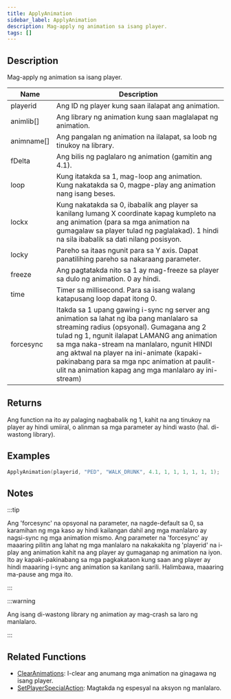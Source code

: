 ```yaml
---
title: ApplyAnimation
sidebar_label: ApplyAnimation
description: Mag-apply ng animation sa isang player.
tags: []
---
```


## Description

Mag-apply ng animation sa isang player.

| Name       | Description                                                                                                                                                                                                                                                                                                   |
| ---------- | ------------------------------------------------------------------------------------------------------------------------------------------------------------------------------------------------------------------------------------------------------------------------------------------------------------- |
| playerid   | Ang ID ng player kung saan ilalapat ang animation.                                                                                                                                                                                                                                                               |
| animlib[]  | Ang library ng animation kung saan maglalapat ng animation.                                                                                                                                                                                                                                                       |
| animname[] | Ang pangalan ng animation na ilalapat, sa loob ng tinukoy na library.                                                                                                                                                                                                                                             |
| fDelta     | Ang bilis ng paglalaro ng animation (gamitin ang 4.1).                                                                                                                                                                                                                                                                    |
| loop       | Kung itatakda sa 1, mag-loop ang animation. Kung nakatakda sa 0, magpe-play ang animation nang isang beses.                                                                                                                                                                                                                              |
| lockx      | Kung nakatakda sa 0, ibabalik ang player sa kanilang lumang X coordinate kapag kumpleto na ang animation (para sa mga animation na gumagalaw sa player tulad ng paglalakad). 1 hindi na sila ibabalik sa dati nilang posisyon.                                                                                                             |
| locky      | Pareho sa itaas ngunit para sa Y axis. Dapat panatilihing pareho sa nakaraang parameter.                                                                                                                                                                                                                          |
| freeze     | Ang pagtatakda nito sa 1 ay mag-freeze sa player sa dulo ng animation. 0 ay hindi.                                                                                                                                                                                                                             |
| time       | Timer sa millisecond. Para sa isang walang katapusang loop dapat itong 0.                                                                                                                                                                                                                                                |
| forcesync  | Itakda sa 1 upang gawing i-sync ng server ang animation sa lahat ng iba pang manlalaro sa streaming radius (opsyonal). Gumagana ang 2 tulad ng 1, ngunit ilalapat LAMANG ang animation sa mga naka-stream na manlalaro, ngunit HINDI ang aktwal na player na ini-animate (kapaki-pakinabang para sa mga npc animation at paulit-ulit na animation kapag ang mga manlalaro ay ini-stream) |

## Returns

Ang function na ito ay palaging nagbabalik ng 1, kahit na ang tinukoy na player ay hindi umiiral, o alinman sa mga parameter ay hindi wasto (hal. di-wastong library).

## Examples

```c
ApplyAnimation(playerid, "PED", "WALK_DRUNK", 4.1, 1, 1, 1, 1, 1, 1);
```

## Notes

:::tip

Ang 'forcesync' na opsyonal na parameter, na nagde-default sa 0, sa karamihan ng mga kaso ay hindi kailangan dahil ang mga manlalaro ay nagsi-sync ng mga animation mismo. Ang parameter na 'forcesync' ay maaaring pilitin ang lahat ng mga manlalaro na nakakakita ng 'playerid' na i-play ang animation kahit na ang player ay gumaganap ng animation na iyon. Ito ay kapaki-pakinabang sa mga pagkakataon kung saan ang player ay hindi maaaring i-sync ang animation sa kanilang sarili. Halimbawa, maaaring ma-pause ang mga ito.

:::

:::warning

Ang isang di-wastong library ng animation ay mag-crash sa laro ng manlalaro.

:::

## Related Functions

- [ClearAnimations](ClearAnimations): I-clear ang anumang mga animation na ginagawa ng isang player.
- [SetPlayerSpecialAction](SetPlayerSpecialAction): Magtakda ng espesyal na aksyon ng manlalaro.